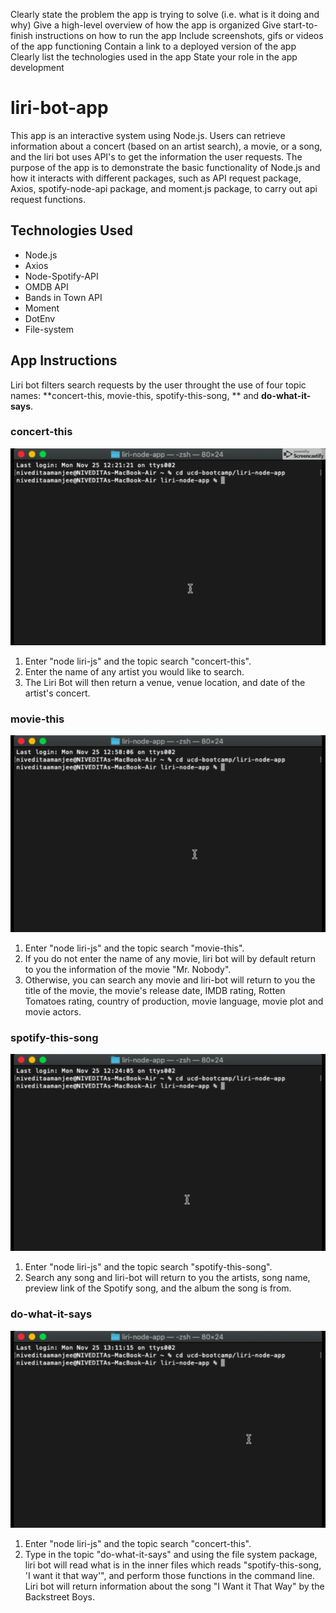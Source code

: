 Clearly state the problem the app is trying to solve (i.e. what is it doing and why)
Give a high-level overview of how the app is organized
Give start-to-finish instructions on how to run the app
Include screenshots, gifs or videos of the app functioning
Contain a link to a deployed version of the app
Clearly list the technologies used in the app
State your role in the app development


# liri-bot-app
This app is an interactive system using Node.js. Users can retrieve information about a concert (based on an artist search), a movie, or a song, and the liri bot uses API's to get the information the user requests. The purpose of the app is to demonstrate the basic functionality of Node.js and how it interacts with different packages, such as API request package, Axios, spotify-node-api package, and moment.js package, to carry out api request functions.

## Technologies Used 
* Node.js
* Axios
* Node-Spotify-API
* OMDB API
* Bands in Town API
* Moment
* DotEnv
* File-system


## App Instructions 
Liri bot filters search requests by the user throught the use of four topic names: **concert-this, movie-this, spotify-this-song, ** and **do-what-it-says**.

### concert-this 

![Concert Search Demo](demo/liri-bot-concert-this.gif)
1. Enter "node liri-js" and the topic search "concert-this".
1. Enter the name of any artist you would like to search.
1. The Liri Bot will then return a venue, venue location, and date of the artist's concert.


### movie-this
![Movie Search Demo](demo/liri-bot-movie-this.gif)
1. Enter "node liri-js" and the topic search "movie-this".
1. If you do not enter the name of any movie, liri bot will by default return to you the information of the movie "Mr. Nobody".
1. Otherwise, you can search any movie and liri-bot will return to you the title of the movie, the movie's release date, IMDB rating, Rotten Tomatoes rating, country of production, movie language, movie plot and movie actors. 

### spotify-this-song
![Song Search Demo](demo/liri-bot-spotify-this-song.gif)
1. Enter "node liri-js" and the topic search "spotify-this-song".
1. Search any song and liri-bot will return to you the artists, song name, preview link of the Spotify song, and the album the song is from. 

### do-what-it-says
![File System Demo](demo/liri-bot-do-what-it-says.gif)
1. Enter "node liri-js" and the topic search "concert-this".
2. Type in the topic "do-what-it-says" and using the file system package, liri bot will read what is in the inner files which reads "spotify-this-song, 'I want it that way'", and perform those functions in the command line. Liri bot will return information about the song "I Want it That Way" by the Backstreet Boys.
